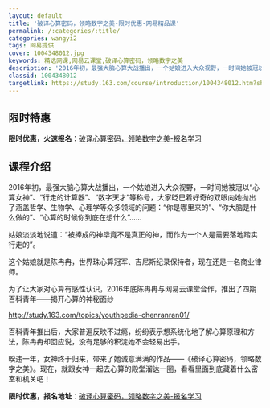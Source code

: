 ```yaml
---
layout: default
title: '破译心算密码，领略数字之美-限时优惠-网易精品课'
permalink: /:categories/:title/
categories: wangyi2
tags: 网易提供
cover: 1004348012.jpg
keywords: 精选网课,网易云课堂,破译心算密码，领略数字之美
description: '2016年初，最强大脑心算大战播出，一个姑娘进入大众视野，一时间她被冠以“心算女神”、“行走的计算器”、“数字天才”等称'
classid: 1004348012
targetlink: https://study.163.com/course/introduction/1004348012.htm?share=1&shareId=1025206652&utm_campaign=share&utm_medium=iphoneShare&utm_source=&utm_u=1025206652
---
```


## 限时特惠

**限时优惠，火速报名**：[破译心算密码，领略数字之美-报名学习](https://study.163.com/course/introduction/1004348012.htm?share=1&shareId=1025206652&utm_campaign=share&utm_medium=iphoneShare&utm_source=&utm_u=1025206652)

## 课程介绍

2016年初，最强大脑心算大战播出，一个姑娘进入大众视野，一时间她被冠以“心算女神”、“行走的计算器”、“数字天才”等称号，大家眨巴着好奇的双眼向她抛出了涵盖哲学、生物学、心理学等众多领域的问题：“你是哪里来的”、“你大脑是什么做的”、“心算的时候你到底在想什么”……



姑娘淡淡地说道：“被捧成的神毕竟不是真正的神，而作为一个人是需要落地踏实行走的”。



这个姑娘就是陈冉冉，世界珠心算冠军、吉尼斯纪录保持者，现在还是一名商业律师。



为了让大家对心算有感性认识，2016年底陈冉冉与网易云课堂合作，推出了四期百科青年——揭开心算的神秘面纱

http://study.163.com/topics/youthpedia-chenranran01/



百科青年推出后，大家普遍反映不过瘾，纷纷表示想系统化地了解心算原理和方法，陈冉冉却回应说，没有足够的积淀她不会轻易出手。



暌违一年，女神终于归来，带来了她诚意满满的作品——《破译心算密码，领略数字之美》。现在，就跟女神一起去心算的殿堂溜达一圈，看看里面到底藏着什么密室和机关吧！

**限时优惠，报名地址**：[破译心算密码，领略数字之美-报名学习](https://study.163.com/course/introduction/1004348012.htm?share=1&shareId=1025206652&utm_campaign=share&utm_medium=iphoneShare&utm_source=&utm_u=1025206652)


